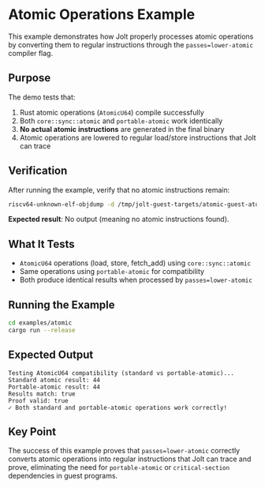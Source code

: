 # Atomic Operations Example

This example demonstrates how Jolt properly processes atomic operations by converting them to regular instructions through the `passes=lower-atomic` compiler flag.

## Purpose

The demo tests that:
1. Rust atomic operations (`AtomicU64`) compile successfully 
2. Both `core::sync::atomic` and `portable-atomic` work identically
3. **No actual atomic instructions** are generated in the final binary
4. Atomic operations are lowered to regular load/store instructions that Jolt can trace

## Verification

After running the example, verify that no atomic instructions remain:

```bash
riscv64-unknown-elf-objdump -d /tmp/jolt-guest-targets/atomic-guest-atomic_test_u64/riscv64imac-unknown-none-elf/release/atomic-guest | grep -E "(amoadd|amoswap|amoor|amoand|amomin|amomax|amoxor|lr\.|sc\.)"
```

**Expected result**: No output (meaning no atomic instructions found).

## What It Tests

- `AtomicU64` operations (load, store, fetch_add) using `core::sync::atomic`
- Same operations using `portable-atomic` for compatibility 
- Both produce identical results when processed by `passes=lower-atomic`

## Running the Example

```bash
cd examples/atomic
cargo run --release
```

## Expected Output

```
Testing AtomicU64 compatibility (standard vs portable-atomic)...
Standard atomic result: 44
Portable-atomic result: 44
Results match: true
Proof valid: true
✓ Both standard and portable-atomic operations work correctly!
```

## Key Point

The success of this example proves that `passes=lower-atomic` correctly converts atomic operations into regular instructions that Jolt can trace and prove, eliminating the need for `portable-atomic` or `critical-section` dependencies in guest programs.